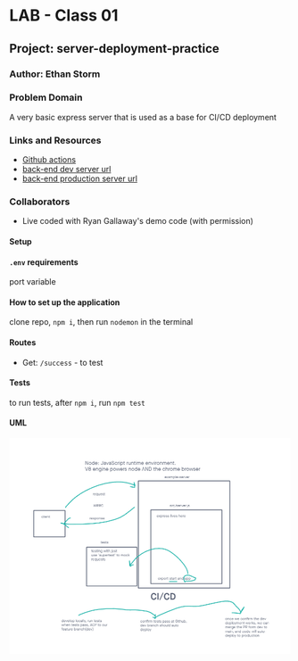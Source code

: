 # LAB - Class 01

## Project: server-deployment-practice

### Author: Ethan Storm

### Problem Domain

A very basic express server that is used as a base for CI/CD deployment

### Links and Resources

- [Github actions](https://github.com/ShadowDraco/example-server/actions)
- [back-end dev server url](https://frolic-server-deployment-pradtice.onrender.com)
- [back-end production server url](https://frolic-server-deployment-practice.onrender.com)

### Collaborators

- Live coded with Ryan Gallaway's demo code (with permission)

#### Setup

#### `.env` requirements

port variable

#### How to set up the application

clone repo, `npm i`, then run `nodemon` in the terminal

#### Routes

- Get: `/success` - to test

#### Tests

to run tests, after `npm i`, run `npm test`

#### UML

![UML image](/assets/UML401DayOne.png)
